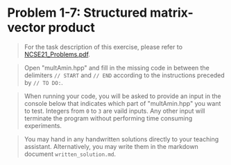 # Problem 1-7: Structured matrix-vector product

> For the task description of this exercise, please refer to [NCSE21_Problems.pdf](
https://www.sam.math.ethz.ch/~grsam/NCSE19/HOMEWORK/NCSE21_Problems.pdf). 

> Open "multAmin.hpp" and fill in the missing code in between the delimiters `// START` and `// END` according to the instructions preceded by `// TO DO:`.

> When running your code, you will be asked to provide an input in the console below that indicates which part of "multAmin.hpp" you want to test. Integers from `0` to `3` are vaild inputs. Any other input will terminate the program without performing time consuming experiments.

> You may hand in any handwritten solutions directly to your teaching assistant. Alternatively, you may write them in the markdown document `written_solution.md`.
